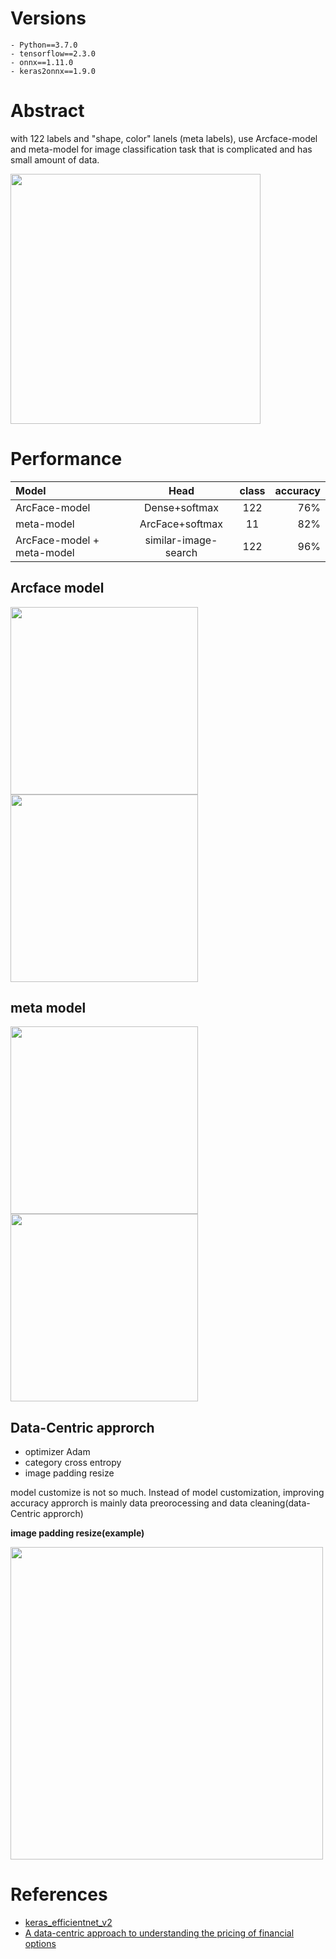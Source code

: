 # Versions
```
- Python==3.7.0
- tensorflow==2.3.0
- onnx==1.11.0
- keras2onnx==1.9.0
```

# Abstract

with 122 labels and "shape, color" lanels (meta labels), use Arcface-model and meta-model for image classification task that is complicated and has small amount of data.

<img src="https://user-images.githubusercontent.com/48679574/177512038-5c6a147d-94e7-4c6e-abda-8724c79df2da.png" width="400px">


# Performance

| Model | Head | class | accuracy |
| :---         |     :---:      |     :---:      |         ---: |
| ArcFace-model| Dense+softmax   | 122 | 76%|
| meta-model | ArcFace+softmax   | 11  | 82%|
| ArcFace-model + meta-model | similar-image-search   | 122  | 96%|


## Arcface model

<img src="https://user-images.githubusercontent.com/48679574/177523259-2c21ad54-10f5-4d21-ac05-fdc9cf3fecf5.png" width="300px"><img src="https://user-images.githubusercontent.com/48679574/177523273-a55558f3-c397-4508-a687-6ff8510d6b3f.png" width="300px">

## meta model

<img src="https://user-images.githubusercontent.com/48679574/177523322-50cad032-20f5-4548-ac65-d68c3e109d3d.png" width="300px"><img src="https://user-images.githubusercontent.com/48679574/177523335-4c689fe3-46e2-4e74-826f-6b095ec148f4.png" width="300px">


## Data-Centric approrch
- optimizer Adam
- category cross entropy
- image padding resize

model customize is not so much. Instead of model customization, improving accuracy approrch is mainly data preorocessing and data cleaning(data-Centric approrch)

<b>image padding resize(example)</b>

<img src="https://user-images.githubusercontent.com/48679574/147999782-4e9e84cc-09f1-4a15-994b-1a2cb1f8e8b1.jpeg" width="500px">



# References
- [keras_efficientnet_v2](https://github.com/leondgarse/keras_efficientnet_v2/blob/main/keras_efficientnet_v2/progressive_train_test.py)
- [A data-centric approach to understanding the pricing of financial options](https://www.researchgate.net/publication/225829199_A_data-centric_approach_to_understanding_the_pricing_of_financial_options)

